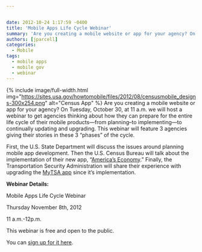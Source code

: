```yaml
---


date: 2012-10-24 1:17:59 -0400
title: 'Mobile Apps Life Cycle Webinar'
summary: 'Are you creating a mobile website or app for your agency? On Tuesday, October 30, at 11 a.m. we will host a webinar to get agencies thinking about how they can prepare for the entire life cycle of their&nbsp; mobile products&mdash;from planning&amp;#8211;to implementing&amp;#8212;to continually updating and upgrading. This webinar will feature'
authors: [jparcell]
categories:
  - Mobile
tags:
  - mobile apps
  - mobile gov
  - webinar
---
```


{% include image/full-width.html img="https://sites.usa.gov/howtomobile/files/2012/08/censusmobile_designs-300x254.png" alt="Census App" %}
Are you creating a mobile website or app for your agency? On Tuesday, October 30, at 11 a.m. we will host a webinar to get agencies thinking about how they can prepare for the entire life cycle of their mobile products—from planning&#8211;to implementing&#8212;to continually updating and upgrading. This webinar will feature 3 agencies giving their stories in these 3 &#8220;phases&#8221; of the cycle.

First, the U.S. State Department will discuss the issues around planning mobile app development. Then the U.S. Census Bureau will talk about the implementation of their new app, &#8220;[America&#8217;s Economy](http://apps.usa.gov/america's-economy.shtml).&#8221; Finally, the Transportation Security Administration will share their experience with upgrading the [MyTSA app](http://apps.usa.gov/tsa-app.shtml) since it&#8217;s implementation.

**Webinar Details:**
  
Mobile Apps Life Cycle Webinar
  
Thursday November 8th, 2012
  
11 a.m.-12p.m.
  
This webinar is free and open to the public.
  
You can [sign up for it here](http://www.howto.gov/training/classes/mobile-app-life-cycle).

&nbsp;